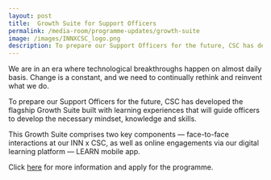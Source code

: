 ```yaml
---
layout: post
title:  Growth Suite for Support Officers
permalink: /media-room/programme-updates/growth-suite
image: /images/INNXCSC_logo.png
description: To prepare our Support Officers for the future, CSC has developed the flagship Growth Suite built with learning experiences that will guide officers to develop the necessary mindset, knowledge and skills.
---
```

We are in an era where technological breakthroughs happen on almost daily basis. Change is a constant, and we need to continually rethink and reinvent what we do. 

To prepare our Support Officers for the future, CSC has developed the flagship Growth Suite built with learning experiences that will guide officers to develop the necessary mindset, knowledge and skills.

This Growth Suite comprises two key components — face-to-face interactions at our INN x CSC, as well as online engagements via our digital learning platform — LEARN mobile app.

Click [here](https://www.cscollege.gov.sg/programmes/Pages/Display%20Programme.aspx?ePID=w8gq84v9rd5kpvnd3bmdabqi9w) for more information and apply for the programme. 
